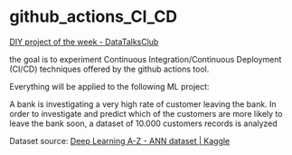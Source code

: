 # github_actions_CI_CD

[DIY project of the week - DataTalksClub](https://github.com/DataTalksClub/project-of-the-week)

the goal is to experiment Continuous Integration/Continuous Deployment (CI/CD) techniques offered by the github actions tool.

Everything will be applied to the following ML project:

A bank is investigating a very high rate of customer leaving the bank. In order to investigate and predict which of the customers are more likely to leave the bank soon, a dataset of 10.000 customers records is analyzed

Dataset source: [Deep Learning A-Z - ANN dataset | Kaggle](https://www.kaggle.com/datasets/filippoo/deep-learning-az-ann)
